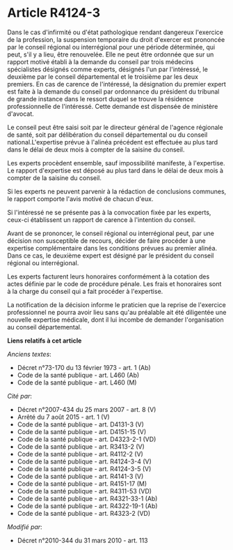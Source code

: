 # Article R4124-3

Dans le cas d'infirmité ou d'état pathologique rendant dangereux l'exercice de la profession, la suspension temporaire du
droit d'exercer est prononcée par le conseil régional ou interrégional pour une période déterminée, qui peut, s'il y a lieu,
être renouvelée. Elle ne peut être ordonnée que sur un rapport motivé établi à la demande du conseil par trois médecins
spécialistes désignés comme experts, désignés l'un par l'intéressé, le deuxième par le conseil départemental et le troisième
par les deux premiers. En cas de carence de l'intéressé, la désignation du premier expert est faite à la demande du conseil
par ordonnance du président du tribunal de grande instance dans le ressort duquel se trouve la résidence professionnelle de
l'intéressé. Cette demande est dispensée de ministère d'avocat. 

Le conseil peut être saisi soit par le directeur général de l'agence régionale de santé, soit par délibération du conseil
départemental ou du conseil national.L'expertise prévue à l'alinéa précédent est effectuée au plus tard dans le délai de deux
mois à compter de la saisine du conseil. 

Les experts procèdent ensemble, sauf impossibilité manifeste, à l'expertise. Le rapport d'expertise est déposé au plus tard
dans le délai de deux mois à compter de la saisine du conseil. 

Si les experts ne peuvent parvenir à la rédaction de conclusions communes, le rapport comporte l'avis motivé de chacun
d'eux. 

Si l'intéressé ne se présente pas à la convocation fixée par les experts, ceux-ci établissent un rapport de carence à
l'intention du conseil. 

Avant de se prononcer, le conseil régional ou interrégional peut, par une décision non susceptible de recours, décider de
faire procéder à une expertise complémentaire dans les conditions prévues au premier alinéa. Dans ce cas, le deuxième expert
est désigné par le président du conseil régional ou interrégional. 

Les experts facturent leurs honoraires conformément à la cotation des actes définie par le code de procédure pénale. Les
frais et honoraires sont à la charge du conseil qui a fait procéder à l'expertise. 

La notification de la décision informe le praticien que la reprise de l'exercice professionnel ne pourra avoir lieu sans
qu'au préalable ait été diligentée une nouvelle expertise médicale, dont il lui incombe de demander l'organisation au conseil
départemental.

**Liens relatifs à cet article**

_Anciens textes_:

  - Décret n°73-170 du 13 février 1973 - art. 1 (Ab)
  - Code de la santé publique - art. L460 (Ab)
  - Code de la santé publique - art. L460 (M)

_Cité par_:

  - Décret n°2007-434 du 25 mars 2007 - art. 8 (V)
  - Arrêté du 7 août 2015 - art. 1 (V)
  - Code de la santé publique - art. D4131-3 (V)
  - Code de la santé publique - art. D4151-15 (V)
  - Code de la santé publique - art. D4323-2-1 (VD)
  - Code de la santé publique - art. R3413-2 (V)
  - Code de la santé publique - art. R4112-2 (V)
  - Code de la santé publique - art. R4124-3-4 (V)
  - Code de la santé publique - art. R4124-3-5 (V)
  - Code de la santé publique - art. R4141-3 (V)
  - Code de la santé publique - art. R4151-17 (M)
  - Code de la santé publique - art. R4311-53 (VD)
  - Code de la santé publique - art. R4321-33-1 (Ab)
  - Code de la santé publique - art. R4322-19-1 (Ab)
  - Code de la santé publique - art. R4323-2 (VD)

_Modifié par_:

  - Décret n°2010-344 du 31 mars 2010 - art. 113
